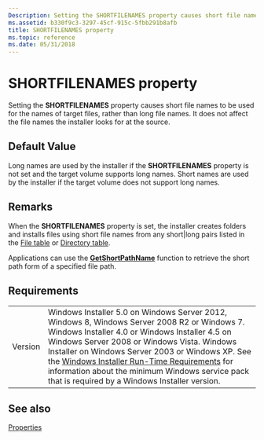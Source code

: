 ```yaml
---
Description: Setting the SHORTFILENAMES property causes short file names to be used for the names of target files, rather than long file names. It does not affect the file names the installer looks for at the source.
ms.assetid: b330f9c3-3297-45cf-915c-5fbb291b8afb
title: SHORTFILENAMES property
ms.topic: reference
ms.date: 05/31/2018
---
```


# SHORTFILENAMES property

Setting the **SHORTFILENAMES** property causes short file names to be used for the names of target files, rather than long file names. It does not affect the file names the installer looks for at the source.

## Default Value

Long names are used by the installer if the **SHORTFILENAMES** property is not set and the target volume supports long names. Short names are used by the installer if the target volume does not support long names.

## Remarks

When the **SHORTFILENAMES** property is set, the installer creates folders and installs files using short file names from any short\|long pairs listed in the [File table](file-table.md) or [Directory table](directory-table.md).

Applications can use the [**GetShortPathName**](/windows/win32/api/fileapi/nf-fileapi-getshortpathnamew) function to retrieve the short path form of a specified file path.

## Requirements



|                    |                                                                                                                                                                                                                                                                                                                                                                                                                                                  |
|--------------------|--------------------------------------------------------------------------------------------------------------------------------------------------------------------------------------------------------------------------------------------------------------------------------------------------------------------------------------------------------------------------------------------------------------------------------------------------|
| Version<br/> | Windows Installer 5.0 on Windows Server 2012, Windows 8, Windows Server 2008 R2 or Windows 7. Windows Installer 4.0 or Windows Installer 4.5 on Windows Server 2008 or Windows Vista. Windows Installer on Windows Server 2003 or Windows XP. See the [Windows Installer Run-Time Requirements](windows-installer-portal.md) for information about the minimum Windows service pack that is required by a Windows Installer version.<br/> |



## See also

<dl> <dt>

[Properties](properties.md)
</dt> </dl>

 

 